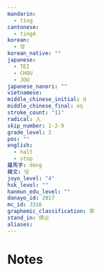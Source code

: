 ```yaml
---
mandarin:
  - tíng
cantonese:
  - ting4
korean:
  - 정
korean_native: ""
japanese:
  - TEI
  - CHOU
  - JOU
japanese_nanori: ""
vietnamese:
middle_chinese_initial: d
middle_chinese_final: eŋ
stroke_count: "11"
radical: 人
skip_number: 1-2-9
grade_level: 2
pos: ""
english:
  - halt
  - stop
羅馬字: deng
韓文: 덩
joyo_level: "4"
hsk_level: ""
hanmun_edu_level: ""
danayo_id: 2017
mc_id: 3316
graphemic_classification: 亭
stand_in: 停止
aliases:
---
```


# Notes
